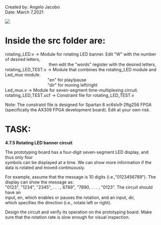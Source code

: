 Created by: Angelo Jacobo  
Date: March 7,2021  

[![](https://user-images.githubusercontent.com/87559347/126058938-c0774499-ca61-495f-80a4-334ff8c6d97f.png)](https://youtu.be/SsllM09WXK8)


# Inside the src folder are:  
rotating_LED.v -> Module for rotating LED banner. Edit "W" with the number of desired letters,  
&emsp;&emsp;&emsp;&emsp;&emsp;&emsp;&emsp;&emsp;&emsp;&emsp; then edit the "words" register with the desired letters,  
rotating_LED_TEST.v -> Module that combines the rotating_LED module and Led_mux module.  
&emsp;&emsp;&emsp;&emsp;&emsp;&emsp;&emsp;&emsp;&emsp;&emsp;"en" for play/pause  
&emsp;&emsp;&emsp;&emsp;&emsp;&emsp;&emsp;&emsp;&emsp;&emsp;"dir" for moving left/right  
Led_mux.v -> Module for seven-segment time-multiplexing circuit.  
rotating_LED_TEST.ucf -> Constraint file for rotating_LED_TEST.v  

Note: The constraint file is designed for Spartan 6 xc6slx9-2ftg256 FPGA (specifically the AX309 FPGA development board). Edit at your own risk.  

# TASK:   
**4.7.5 Rotating LED banner circuit**  

The prototyping board has a four-digit seven-segment LED display, and thus only four  
symbols can be displayed at a time. We can show more information if the data is rotated and moved continuously.

For example, assume that the message is 10 digits (i.e.,"0123456789"). The display can show the message as:  
"0123", "1234", "2345", . . . , 6789", "7890, . . . , "0123". The circuit should have an  
input, en, which enables or pauses the rotation, and an input, dir,  
which specifies the direction (i.e., rotate left or right).  

Design the circuit and verify its operation on the prototyping board. Make sure that the
rotation rate is slow enough for visual inspection.
